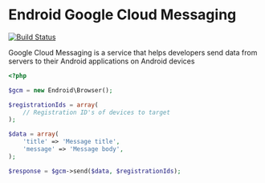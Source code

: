 Endroid Google Cloud Messaging
==============================

[![Build Status](https://secure.travis-ci.org/endroid/gcm.png)](http://travis-ci.org/endroid/gcm)

Google Cloud Messaging is a service that helps developers send data from servers to their Android applications on
Android devices

```php
<?php

$gcm = new Endroid\Browser();

$registrationIds = array(
    // Registration ID's of devices to target
);

$data = array(
    'title' => 'Message title',
    'message' => 'Message body',
);

$response = $gcm->send($data, $registrationIds);
```